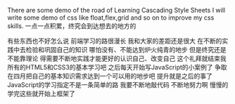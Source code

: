 There are some demo of the road of Learning Cascading Style Sheets
I will write some demo of css like float,flex,grid and so on to improve my css skills.
一点一点积累，终究会到达想去的地方的

有些东西也不好怎么说
前端学习的路很漫长
我和大家的差距还是很大
在不断的实践中去检验和巩固自己的知识
哪怕没有、不能达到炉火纯青的地步
但是终究还是不能靠理论
得需要不断地实践才能更好的认识自己、改变自己
这个礼拜就结束我所有的HTML5和CSS3的基本学习吧
之后每天开始写JavaScript的小案例了
争取在四月把自己的基本知识需求达到一个可以用的地步吧
提升就是之后的事了
JavaScript的学习指定不是一条简单的路
我要不断地敲代码
不断地努力啊
慢慢的学完这些就开始上框架了